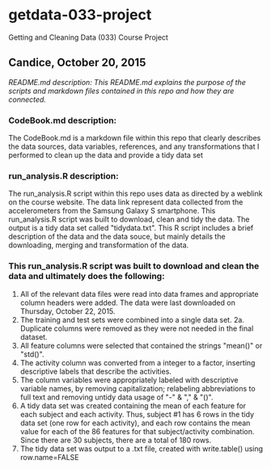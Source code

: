 # getdata-033-project
Getting and Cleaning Data (033) Course Project 

## Candice, October 20, 2015

*README.md description: This README.md explains the purpose of the scripts and markdown files contained in this repo and how they are connected.*

### CodeBook.md description: 
The CodeBook.md is a markdown file within this repo that clearly describes the data sources, data variables, references, and any transformations that I performed to clean up the data and provide a tidy data set

### run_analysis.R description: 
The run_analysis.R script within this repo uses data as directed by a weblink on the course website. The data link represent data collected from the accelerometers from the Samsung Galaxy S smartphone. This run_analysis.R script was built to download, clean and tidy the data. The output is a tidy data set called "tidydata.txt". This R script includes a brief description of the data and the data souce, but mainly details the downloading, merging and transformation of the data.

### This run_analysis.R script was built to download and clean the data and ultimately does the following: 
1. All of the relevant data files were read into data frames and appropriate column headers were added. The data were last downloaded on Thursday, October 22, 2015. 
2. The training and test sets were combined into a single data set.
2a. Duplicate columns were removed as they were not needed in the final dataset.
3. All feature columns were selected that contained the strings "mean()" or "std()". 
4. The activity column was converted from a integer to a factor, inserting descriptive labels that describe the activities.
5. The column variables were appropriately labeled with descriptive variable names, by removing capitalization; relabeling abbreviations to full text and removing untidy data usage of "-" & "," & "()".
6. A tidy data set was created containing the mean of each feature for each subject and each activity. Thus, subject #1 has 6 rows in the tidy data set (one row for each activity), and each row contains the mean value for each of the 86 features for that subject/activity combination. Since there are 30 subjects, there are a total of 180 rows.
7. The tidy data set was output to a .txt file, created with write.table() using row.name=FALSE 

